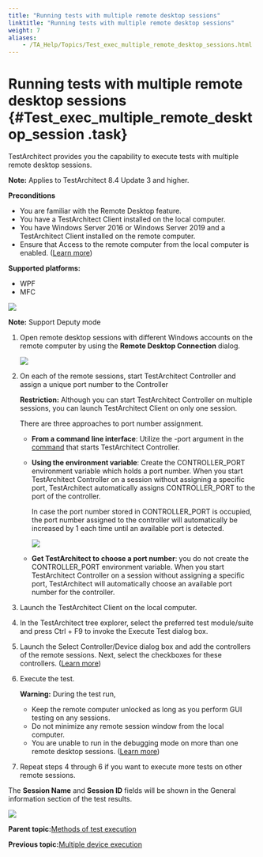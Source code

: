 ```yaml
--- 
title: "Running tests with multiple remote desktop sessions"
linktitle: "Running tests with multiple remote desktop sessions"
weight: 7
aliases: 
    - /TA_Help/Topics/Test_exec_multiple_remote_desktop_sessions.html
---
```

# Running tests with multiple remote desktop sessions {#Test_exec_multiple_remote_desktop_session .task}

TestArchitect provides you the capability to execute tests with multiple remote desktop sessions.

**Note:** Applies to TestArchitect 8.4 Update 3 and higher.

**Preconditions**

-   You are familiar with the Remote Desktop feature.
-   You have a TestArchitect Client installed on the local computer.
-   You have Windows Server 2016 or Windows Server 2019 and a TestArchitect Client installed on the remote computer.
-   Ensure that Access to the remote computer from the local computer is enabled. \([Learn more](https://support.microsoft.com/en-us/help/17463/windows-7-connect-to-another-computer-remote-desktop-connection)\)

**Supported platforms:**

-   WPF
-   MFC

![](../Images/Multi_remote_desktop_sessions_diagram.png)

**Note:** Support Deputy mode

1.  Open remote desktop sessions with different Windows accounts on the remote computer by using the **Remote Desktop Connection** dialog.

    ![](../Images/Remote_Desktop_Connection_dlg.png)

2.  On each of the remote sessions, start TestArchitect Controller and assign a unique port number to the Controller

    **Restriction:** Although you can start TestArchitect Controller on multiple sessions, you can launch TestArchitect Client on only one session.

    There are three approaches to port number assignment.

    -   **From a command line interface**: Utilize the -port argument in the [command](Controller_starting_from_CLI.html) that starts TestArchitect Controller.
    -   **Using the environment variable**: Create the CONTROLLER\_PORT environment variable which holds a port number. When you start TestArchitect Controller on a session without assigning a specific port, TestArchitect automatically assigns CONTROLLER\_PORT to the port of the controller.

        In case the port number stored in CONTROLLER\_PORT is occupied, the port number assigned to the controller will automatically be increased by 1 each time until an available port is detected.

        ![](../Images/CONTROLLER_PORT_env_variable.png)

    -   **Get TestArchitect to choose a port number**: you do not create the CONTROLLER\_PORT environment variable. When you start TestArchitect Controller on a session without assigning a specific port, TestArchitect will automatically choose an available port number for the controller.
3.  Launch the TestArchitect Client on the local computer.

4.  In the TestArchitect tree explorer, select the preferred test module/suite and press Ctrl + F9 to invoke the Execute Test dialog box.

5.  Launch the Select Controller/Device dialog box and add the controllers of the remote sessions. Next, select the checkboxes for these controllers. \([Learn more](Test_exec_remote_asynchronous.html)\)

6.  Execute the test.

    **Warning:** During the test run,

    -   Keep the remote computer unlocked as long as you perform GUI testing on any sessions.
    -   Do not minimize any remote session window from the local computer.
    -   You are unable to run in the debugging mode on more than one remote desktop sessions. \([Learn more](Debugging_remote_desktop_session.html)\)
7.  Repeat steps 4 through 6 if you want to execute more tests on other remote sessions.


The **Session Name** and **Session ID** fields will be shown in the General information section of the test results.

![](../Images/Multi_remote_desktop_sessions_test_result.png)

**Parent topic:**[Methods of test execution](../../TA_Help/Topics/Test_exec_methods.html)

**Previous topic:**[Multiple device execution](../../TA_Help/Topics/Test_exec_multiple_device_execution.html)


